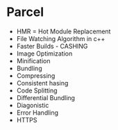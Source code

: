 # Parcel

- HMR = Hot Module Replacement
- File Watching Algorithm in c++
- Faster Builds - CASHING
- Image Optimization
- Minification
- Bundling
- Compressing
- Consistent hasing
- Code Splitting
- Differential Bundling
- Diagonistic
- Error Handling
- HTTPS
